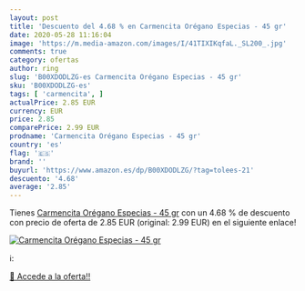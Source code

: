 ```yaml
---
layout: post
title: 'Descuento del 4.68 % en Carmencita Orégano Especias - 45 gr'
date: 2020-05-28 11:16:04
image: 'https://m.media-amazon.com/images/I/41TIXIKqfaL._SL200_.jpg'
comments: true
category: ofertas
author: ring
slug: 'B00XDODLZG-es Carmencita Orégano Especias - 45 gr'
sku: 'B00XDODLZG-es'
tags: [ 'carmencita', ]
actualPrice: 2.85 EUR
currency: EUR
price: 2.85
comparePrice: 2.99 EUR
prodname: 'Carmencita Orégano Especias - 45 gr'
country: 'es'
flag: '🇪🇸'
brand: ''
buyurl: 'https://www.amazon.es/dp/B00XDODLZG/?tag=tolees-21'
descuento: '4.68'
average: '2.85'
---
```


Tienes [Carmencita Orégano Especias - 45 gr](https://www.amazon.es/dp/B00XDODLZG/?tag=tolees-21) con un 4.68 % de descuento con precio de oferta de 2.85 EUR (original: 2.99 EUR) en el siguiente enlace!

[![Carmencita Orégano Especias - 45 gr](https://m.media-amazon.com/images/I/41TIXIKqfaL._SL200_.jpg)](https://www.amazon.es/dp/B00XDODLZG/?tag=tolees-21)

ℹ️:


[🛒 Accede a la oferta!!](https://www.amazon.es/dp/B00XDODLZG/?tag=tolees-21)
